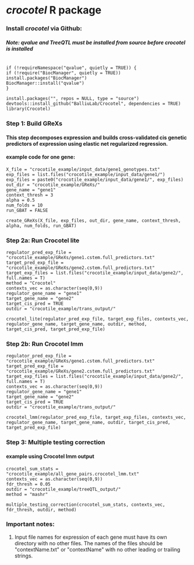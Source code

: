 # _crocotel_ R package


### Install _crocotel_ via Github:
##### Note: qvalue and TreeQTL must be installed from source before crocotel is installed 
```

if (!requireNamespace("qvalue", quietly = TRUE)) {
if (!require("BiocManager", quietly = TRUE)) install.packages("BiocManager")
BiocManager::install("qvalue")
}

install.packages("", repos = NULL, type = "source")
devtools::install_github("BalliuLab/Crocotel", dependencies = TRUE)
library(Crocotel)
```

### Step 1: Build GReXs
#### This step decomposes expression and builds cross-validated cis genetic predictors of expression using elastic net regularized regression.

#### example code for one gene:
```
X_file = "crocotile_example/input_data/gene1_genotypes.txt"
exp_files = list.files("crocotile_example/input_data/gene1/")
exp_files = paste0("crocotile_example/input_data/gene1/", exp_files)
out_dir = "crocotile_example/GReXs/"
gene_name = "gene1"
context_thresh = 3
alpha = 0.5
num_folds = 10
run_GBAT = FALSE

create_GReXs(X_file, exp_files, out_dir, gene_name, context_thresh, alpha, num_folds, run_GBAT)
```

### Step 2a: Run Crocotel lite
```
regulator_pred_exp_file = "crocotile_example/GReXs/gene1.cstem.full_predictors.txt"
target_pred_exp_file = "crocotile_example/GReXs/gene2.cstem.full_predictors.txt"
target_exp_files = list.files("crocotile_example/input_data/gene2/", full.names = T)
method = "Crocotel"
contexts_vec = as.character(seq(0,9))
regulator_gene_name = "gene1"
target_gene_name = "gene2"
target_cis_pred = TRUE
outdir = "crocotile_example/trans_output/"

crocotel_lite(regulator_pred_exp_file, target_exp_files, contexts_vec, regulator_gene_name, target_gene_name, outdir, method, target_cis_pred, target_pred_exp_file)
```

### Step 2b: Run Crocotel lmm
```
regulator_pred_exp_file = "crocotile_example/GReXs/gene1.cstem.full_predictors.txt"
target_pred_exp_file = "crocotile_example/GReXs/gene2.cstem.full_predictors.txt"
target_exp_files = list.files("crocotile_example/input_data/gene2/", full.names = T)
contexts_vec = as.character(seq(0,9))
regulator_gene_name = "gene1"
target_gene_name = "gene2"
target_cis_pred = TRUE
outdir = "crocotile_example/trans_output/"

crocotel_lmm(regulator_pred_exp_file, target_exp_files, contexts_vec, regulator_gene_name, target_gene_name, outdir, target_cis_pred, target_pred_exp_file)
```

### Step 3: Multiple testing correction
#### example using Crocotel lmm output
```
crocotel_sum_stats = "crocotile_example/all_gene_pairs.crocotel_lmm.txt"
contexts_vec = as.character(seq(0,9))
fdr_thresh = 0.05
outdir = "crocotile_example/treeQTL_output/"
method = "mashr"

multiple_testing_correction(crocotel_sum_stats, contexts_vec, fdr_thresh, outdir, method)

```

### Important notes:
1. Input file names for expression of each gene must have its own directory with no other files. The names of the files should be "contextName.txt" or "contextName" with no other leading or trailing strings.










